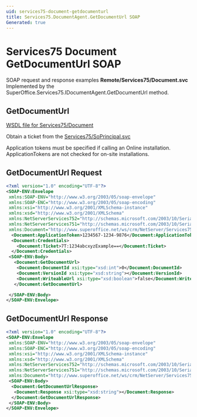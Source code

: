 ```yaml
---
uid: services75-document-getdocumenturl
title: Services75.DocumentAgent.GetDocumentUrl SOAP
Generated: true
---
```


# Services75 Document GetDocumentUrl SOAP

SOAP request and response examples **Remote/Services75/Document.svc**
Implemented by the <see cref="M:SuperOffice.Services75.IDocumentAgent.GetDocumentUrl">SuperOffice.Services75.IDocumentAgent.GetDocumentUrl</see> method.

## GetDocumentUrl





[WSDL file for Services75/Document](../Services75-Document.md)

Obtain a ticket from the [Services75/SoPrincipal.svc](../SoPrincipal/SoPrincipal.md)

Application tokens must be specified if calling an Online installation. ApplicationTokens are not checked for on-site installations.

## GetDocumentUrl Request

```xml
<?xml version="1.0" encoding="UTF-8"?>
<SOAP-ENV:Envelope
 xmlns:SOAP-ENV="http://www.w3.org/2003/05/soap-envelope"
 xmlns:SOAP-ENC="http://www.w3.org/2003/05/soap-encoding"
 xmlns:xsi="http://www.w3.org/2001/XMLSchema-instance"
 xmlns:xsd="http://www.w3.org/2001/XMLSchema"
 xmlns:NetServerServices752="http://schemas.microsoft.com/2003/10/Serialization/Arrays"
 xmlns:NetServerServices751="http://schemas.microsoft.com/2003/10/Serialization/"
 xmlns:Document="http://www.superoffice.net/ws/crm/NetServer/Services75">
  <Document:ApplicationToken>1234567-1234-9876</Document:ApplicationToken>
  <Document:Credentials>
    <Document:Ticket>7T:1234abcxyzExample==</Document:Ticket>
  </Document:Credentials>
 <SOAP-ENV:Body>
   <Document:GetDocumentUrl>
    <Document:DocumentId xsi:type="xsd:int">0</Document:DocumentId>
    <Document:VersionId xsi:type="xsd:string"></Document:VersionId>
    <Document:WriteableUrl xsi:type="xsd:boolean">false</Document:WriteableUrl>
   </Document:GetDocumentUrl>

 </SOAP-ENV:Body>
</SOAP-ENV:Envelope>

```


## GetDocumentUrl Response

```xml
<?xml version="1.0" encoding="UTF-8"?>
<SOAP-ENV:Envelope
 xmlns:SOAP-ENV="http://www.w3.org/2003/05/soap-envelope"
 xmlns:SOAP-ENC="http://www.w3.org/2003/05/soap-encoding"
 xmlns:xsi="http://www.w3.org/2001/XMLSchema-instance"
 xmlns:xsd="http://www.w3.org/2001/XMLSchema"
 xmlns:NetServerServices752="http://schemas.microsoft.com/2003/10/Serialization/Arrays"
 xmlns:NetServerServices751="http://schemas.microsoft.com/2003/10/Serialization/"
 xmlns:Document="http://www.superoffice.net/ws/crm/NetServer/Services75">
 <SOAP-ENV:Body>
  <Document:GetDocumentUrlResponse>
   <Document:Response xsi:type="xsd:string"></Document:Response>
  </Document:GetDocumentUrlResponse>
 </SOAP-ENV:Body>
</SOAP-ENV:Envelope>

```

